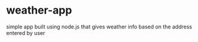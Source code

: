 # weather-app

simple app built using node.js that gives weather info based on the address entered by user
